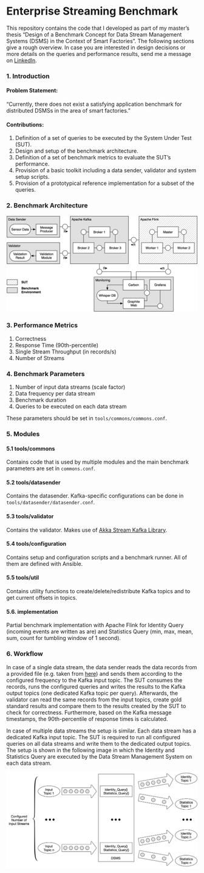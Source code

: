 # Enterprise Streaming Benchmark

This repository contains the code that I developed as part of my master’s thesis “Design of a Benchmark Concept for Data Stream Management Systems (DSMS) in the Context of Smart Factories”.
The following sections give a rough overview. In case you are interested in design decisions or more details on the queries and performance results, send me a message on [LinkedIn](https://www.linkedin.com/in/benjamin-reissaus/).

### 1. Introduction

#### Problem Statement:

“Currently, there does not exist a satisfying application benchmark for distributed DSMSs in the area of smart factories.” 

#### Contributions:
1. Definition of a set of queries to be executed by the System Under Test (SUT).
2. Design and setup of the benchmark architecture.
3. Definition of a set of benchmark metrics to evaluate the SUT’s performance.
4. Provision of a basic toolkit including a data sender, validator and
system setup scripts.
5. Provision of a prototypical reference implementation for a subset of
the queries.


### 2. Benchmark Architecture 
![Benchmark Architecture](images/Architecture_Overview.jpg?raw=true)

### 3. Performance Metrics

1. Correctness
2. Response Time (90th-percentile)
3. Single Stream Throughput (in records/s)
4. Number of Streams


### 4. Benchmark Parameters

1. Number of input data streams (scale factor)
2. Data frequency per data stream
3. Benchmark duration
4. Queries to be executed on each data stream 

These parameters should be set in `tools/commons/commons.conf`.


### 5. Modules

#### 5.1 tools/commons
Contains code that is used by multiple modules and the main benchmark parameters are set in `commons.conf`. 

#### 5.2 tools/datasender
Contains the datasender. Kafka-specific configurations can be done in `tools/datasender/datasender.conf`.

#### 5.3 tools/validator
Contains the validator. Makes use of [Akka Stream Kafka Library](http://doc.akka.io/docs/akka-stream-kafka/current/home.html). 

#### 5.4 tools/configuration
Contains setup and configuration scripts and a benchmark runner. All of them are defined with Ansible. 

#### 5.5 tools/util
Contains utility functions to create/delete/redistribute Kafka topics and to get current offsets in topics.

#### 5.6. implementation
Partial benchmark implementation with Apache Flink for Identity Query (incoming events are written as are) and Statistics Query (min, max, mean, sum, count for tumbling window of 1 second).

### 6. Workflow

In case of a single data stream, the data sender reads the data records from a provided file (e.g. taken from [here](http://debs.org/debs-2012-grand-challenge-manufacturing-equipment/)) and sends them according to the configured frequency to the Kafka input topic. 
The SUT consumes the records, runs the configured queries and writes the results to the Kafka output topics (one dedicated Kafka topic per query). 
Afterwards, the validator can read the same records from the input topics, create gold standard results and compare 
them to the results created by the SUT to check for correctness. Furthermore, based on the Kafka message timestamps, the 90th-percentile of response times is calculated.  

In case of multiple data streams the setup is similar. Each data stream has a dedicated Kafka input topic. The SUT is required to run all configured queries on all data streams and write them to the dedicated output topics. 
The setup is shown in the following image in which the Identity and Statistics Query are executed by the Data Stream Management System on each data stream. 

![Benchmark Dataflow](images/Benchmark_Dataflow.jpg?raw=true)



























